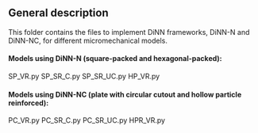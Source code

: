 ## General description

This folder contains the files to implement DiNN frameworks, DiNN-N and DiNN-NC, for different micromechanical models.

#### Models using DiNN-N (square-packed and hexagonal-packed):

SP_VR.py
SP_SR_C.py
SP_SR_UC.py
HP_VR.py

#### Models using DiNN-NC (plate with circular cutout and hollow particle reinforced):

PC_VR.py
PC_SR_C.py
PC_SR_UC.py
HPR_VR.py
